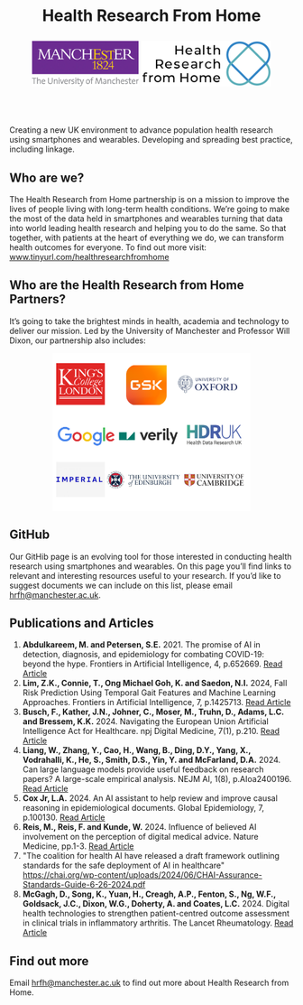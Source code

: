<!---
Copyright 2024 The Health Research From Home Team at University of Manchester. All rights reserved.

Licensed under the Apache License, Version 2.0 (the "License");
you may not use this file except in compliance with the License.
You may obtain a copy of the License at

    http://www.apache.org/licenses/LICENSE-2.0

Unless required by applicable law or agreed to in writing, software
distributed under the License is distributed on an "AS IS" BASIS,
WITHOUT WARRANTIES OR CONDITIONS OF ANY KIND, either express or implied.
See the License for the specific language governing permissions and
limitations under the License.
-->
<h1 align="center">
    <p>Health Research From Home</p>

<p align="center">
  <img alt="Uni Logo" src="Figures/Uni_logo.jpg"  height="80" style="max-width: 100%; display: inline-block;">
  <img alt="HRfH logo" src="Figures/logo.jpg" height="80" style="max-width: 100%; display: inline-block;">
  <br/>
  <br/>
</p>
</h1>



Creating a new UK environment to advance population health research using smartphones and wearables. Developing and spreading best practice, including linkage.

## Who are we?
The Health Research from Home partnership is on a mission to improve the lives of people living with long-term health conditions. 
We’re going to make the most of the data held in smartphones and wearables turning that data into world leading health research and helping you to do the same. So that together, with patients at the heart of everything we do, we can transform health outcomes for everyone.
To find out more visit: www.tinyurl.com/healthresearchfromhome


## Who are the Health Research from Home Partners?
It’s going to take the brightest minds in health, academia and technology to deliver our mission. Led by the University of Manchester and Professor Will Dixon, our partnership also includes:

<div>
    <img alt="Partner Logos" src="Figures/partners_logo.png" height="280" style="max-width: 100%; display: block; margin: auto;">
</div>

## GitHub
Our GitHib page is an evolving tool for those interested in conducting health research using smartphones and wearables.
On this page you’ll find links to relevant and interesting resources useful to your research.
If you’d like to suggest documents we can include on this list, please email hrfh@manchester.ac.uk.

## Publications and Articles

1. **Abdulkareem, M. and Petersen, S.E.** 2021. The promise of AI in detection, diagnosis, and epidemiology for combating COVID-19: beyond the hype. Frontiers in Artificial Intelligence, 4, p.652669. [Read Article](https://www.frontiersin.org/journals/artificial-intelligence/articles/10.3389/frai.2021.652669/full)
2. **Lim, Z.K., Connie, T., Ong Michael Goh, K. and Saedon, N.I.** 2024, Fall Risk Prediction Using Temporal Gait Features and Machine Learning Approaches. Frontiers in Artificial Intelligence, 7, p.1425713. [Read Article](https://www.frontiersin.org/journals/artificial-intelligence/articles/10.3389/frai.2024.1425713/abstract)
3. **Busch, F., Kather, J.N., Johner, C., Moser, M., Truhn, D., Adams, L.C. and Bressem, K.K.** 2024. Navigating the European Union Artificial Intelligence Act for Healthcare. npj Digital Medicine, 7(1), p.210. [Read Article](https://www.nature.com/articles/s41746-024-01213-6)
4. **Liang, W., Zhang, Y., Cao, H., Wang, B., Ding, D.Y., Yang, X., Vodrahalli, K., He, S., Smith, D.S., Yin, Y. and McFarland, D.A.** 2024. Can large language models provide useful feedback on research papers? A large-scale empirical analysis. NEJM AI, 1(8), p.AIoa2400196. [Read Article](https://ai.nejm.org/doi/abs/10.1056/AIoa2400196)
5. **Cox Jr, L.A.** 2024. An AI assistant to help review and improve causal reasoning in epidemiological documents. Global Epidemiology, 7, p.100130. [Read Article](https://www.sciencedirect.com/science/article/pii/S2590113323000330)
6. **Reis, M., Reis, F. and Kunde, W.** 2024. Influence of believed AI involvement on the perception of digital medical advice. Nature Medicine, pp.1-3. [Read Article](https://www.nature.com/articles/s41591-024-03180-7)
7. "The coalition for health AI have released a draft framework outlining standards for the safe deployment of AI in healthcare" https://chai.org/wp-content/uploads/2024/06/CHAI-Assurance-Standards-Guide-6-26-2024.pdf
8. **McGagh, D., Song, K., Yuan, H., Creagh, A.P., Fenton, S., Ng, W.F., Goldsack, J.C., Dixon, W.G., Doherty, A. and Coates, L.C.** 2024. Digital health technologies to strengthen patient-centred outcome assessment in clinical trials in inflammatory arthritis. The Lancet Rheumatology. [Read Article](https://www.thelancet.com/journals/lanrhe/article/PIIS2665-9913(24)00186-3/fulltext)

## Find out more
Email hrfh@manchester.ac.uk to find out more about Health Research from Home.
